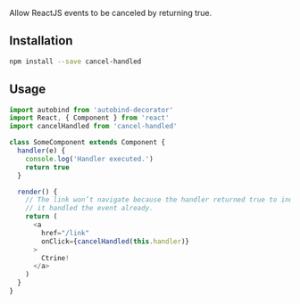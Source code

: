 Allow ReactJS events to be canceled by returning true.

## Installation

```sh
npm install --save cancel-handled
```

## Usage

```js
import autobind from 'autobind-decorator'
import React, { Component } from 'react'
import cancelHandled from 'cancel-handled'

class SomeComponent extends Component {
  handler(e) {
    console.log('Handler executed.')
    return true
  }

  render() {
    // The link won’t navigate because the handler returned true to indicate that
    // it handled the event already.
    return (
      <a
        href="/link"
        onClick={cancelHandled(this.handler)}
      >
        Ctrine!
      </a>
    )
  }
}
```
